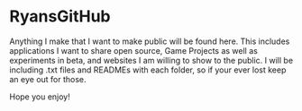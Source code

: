 # RyansGitHub

Anything I make that I want to make public will be found here. This includes applications I want to share open source, Game Projects as well as experiments in beta, and websites I am willing to show to the public. I will be including .txt files and READMEs with each folder, so if your ever lost keep an eye out for those.

Hope you enjoy!
